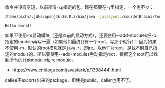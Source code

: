 
命令并没有变短，以前所有`-cp`指定的包，现在都要在`-p`里指定，一个也不少：
```bash
/home/pichu/.jdks/openjdk-20.0.2/bin/java -javaagent:/ssd/JetBrains/Toolbox/intellij-idea-ultimate/lib/idea_rt.jar=44919:/ssd/JetBrains/Toolbox/intellij-idea-ultimate/bin -Dfile.encoding=UTF-8 -Dsun.stdout.encoding=UTF-8 -Dsun.stderr.encoding=UTF-8 -p /ssd/.m2/repository/org/apache/commons/commons-lang3/3.1/commons-lang3-3.1.jar:/home/pichu/Codes/Java/mine/java-examples/8-plus/java9-module/module-callee/target/classes:/home/pichu/Codes/Java/mine/java-examples/8-plus/java9-module/module-caller/target/classes -m module.caller/com.puppylpg.caller.Main

Hello world!
```

如果不使用-m启动模块（还是以前的启动方式），还要使用--add-modules把-p指定的module再写一遍（如果他们最终只有一个root，写那个就行）：
因为如果不使用-m，默认的root模块就是`java.*`，即jre。以他们为root，是找不到自己指定的module的。所以要使用--add-modules手动指定root，根据这个root可以找到所有的其他module和jre module。
- https://www.cnblogs.com/javastack/p/13384441.html

callee不exports出来的package，即使是public，caller也用不了。

